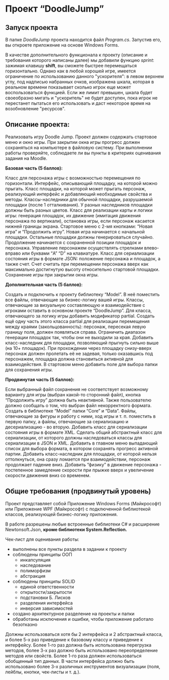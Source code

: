 # Проект “DoodleJump”
## Запуск проекта
В папке *DoodleJump* проекта находится файл *Program.cs*. Запустив его, вы откроете приложение на основе Windows Forms. 

В качестве дополнительного функционала к проекту (описание и требования которого написаны далее) мы добавили функцию *sprint*: зажимая клавишу **shift**, вы сможете быстрее перемещаться горизонтально. Однако как в любой хорошей игре, имеется ограничение по использованию данного "ускорителя": в левом верхнем углу, под надписью набранных очков, изображена шкала, которая в реальном времени показывает сколько игрок еще может воспользоваться функцией. Если же лимит превышен, шкала будет своеобразно мигать и "ускоритель" не будет доступен, пока игрок не перестанет пытаться его использовать и даст некоторое время на возобновление "ресурсов".

## Описание проекта:
Реализовать игру Doodle Jump. Проект должен содержать стартовое меню и окно игры. При закрытии окна игры прогресс должен сохраняться на компьютере в файловую систему.
При выполнении работы проверяйте, соблюдаете ли вы пункты в критериях оценивания задания на Moodle.


**Базовая часть (5 баллов):**

Класс для персонажа игры с возможностью перемещения по горизонтали.
Интерфейс, описывающий площадку, на которой можно прыгать.
Класс площадки, на которой может прыгать персонаж, реализующий интерфейс и добавляющий необходимые свойства и методы.
Классы-наследники для обычной площадки, разрушаемой площадки (после 1 отталкивания). У разных наследников площадки должны быть разных цветов.
Класс для реализации карты и логики игры: генерация площадок, их движение (имитация движения персонажа по вертикали), остановка игры, если персонаж касается нижней границы экрана.
Стартовое меню с 2-мя кнопками: “Новая игра” и “Продолжить игру”. Новая игра начинается с начальной площадки. Остальные площадки должны генерироваться случайно. Продолжение начинается с сохраненной позиции площадок и персонажа.
Управление персонажем осуществлять стрелками влево-вправо или буквами “A” “D” на клавиатуре.
Класс для сериализации состояния игры в формате JSON: положение персонажа и площадок, а также счет. Счет считать при перемещении персонажа вверх как максимально достигнутую высоту относительно стартовой площадки.
Сохранение игры при закрытии окна игры.

**Дополнительная часть (5 баллов):**

Создать и подключить к проекту библиотеку “Model”. В неё поместить все файлы, отвечающие за бизнес-логику вашей игры. Классы, отвечающие за визуальную составляющую и взаимодействие с игроками оставить в основном проекте “DoodleJump”.
Для класса, отвечающего за логику игры добавить модификатор partial. Создать ещё одну часть этого класса partial для реализации перемещения между краями (закольцованность): персонаж, пересекая левую границу поля, должен появляться справа. Ограничить диапазон генерации площадок так, чтобы они не выходили за края.
Добавить класс-наследник для площадки, позволяющий прыгнуть сильно выше (на 10+ площадок). 
При прохождении через площадку снизу-вверх персонаж должен пролетать её не задевая, только оказавшись под персонажем, площадка должна становиться активной для взаимодействия.
В стартовом меню добавить поле для выбора папки для сохранения игры.

**Продвинутая часть (5 баллов):**

Если выбранный файл сохранения не соответствует возможному варианту для игры (выбран какой-то сторонний файл), кнопка “Продолжить игру” должна быть неактивной. Также пользователю должно сообщать о том, что выбран файл некорректного формата.
Создать в библиотеке “Model” папки “Core” и “Data”. Файлы, отвечающие за фигуры и работу с ними, ход игры и т. п. поместить в первую папку, а файлы, отвечающие за сериализацию и десериализацию - во вторую.
Добавить класс для сериализации состояния игры в формате XML. Сделать общий абстрактный класс для сериализации, от которого должны наследоваться классы для сериализации в JSON и XML.
Добавить в главном меню выпадающий список для выбора формата, в котором сохранять прогресс активной партии.
Добавить класс-наследник для площадки, от которой нельзя оттолкнуться, она сразу ломается при взаимодействии, персонаж продолжает падение вниз.
Добавить “физику” в движение персонажа - постепенное замедление скорости при прыжке вверх и увеличение скорости движения вниз со временем.


## Общие требования (продвинутый уровень)

Проект представляет собой Приложение Windows Forms (Майкрософт) или Приложение WPF (Майкрософт) с подключенной библиотекой классов, реализующей бизнес-логику приложения. 

В работе разрешены любые встроенные библиотеки C# и расширение Newtonsoft.Json, **кроме библиотеки System.Reflection.**

Чек-лист для оценивания работы:
- выполнены все пункты раздела в задании к проекту
- соблюдены принципы ООП
  - инкапсуляция
  - наследование
  - полиморфизм
  - абстракция
- соблюдены принципы SOLID
  - единой ответственности
  - открытости/закрытости
  - подстановки Б. Лисков
  - разделения интерфейса
  - инверсия зависимостей
- создано архитектурное разделение на проекты и папки
- обработаны исключения и ошибки, чтобы приложение работало безотказно

Должны использоваться хотя бы 2 интерфейса и 2 абстрактный класса, и более 5-х раз приведение к базовому классу и приведение к интерфейсу. Более 1-го раз должна быть использована перегрузка методов, более 3-х раз должно быть использовано переопределение методов или свойств. Более 1-го раза должен использоваться обобщенный тип данных. В части интерфейса должно быть использовано более 3-х различных инструментов визуализации (поля, лейблы, кнопки, чек-листы и т. д.). 